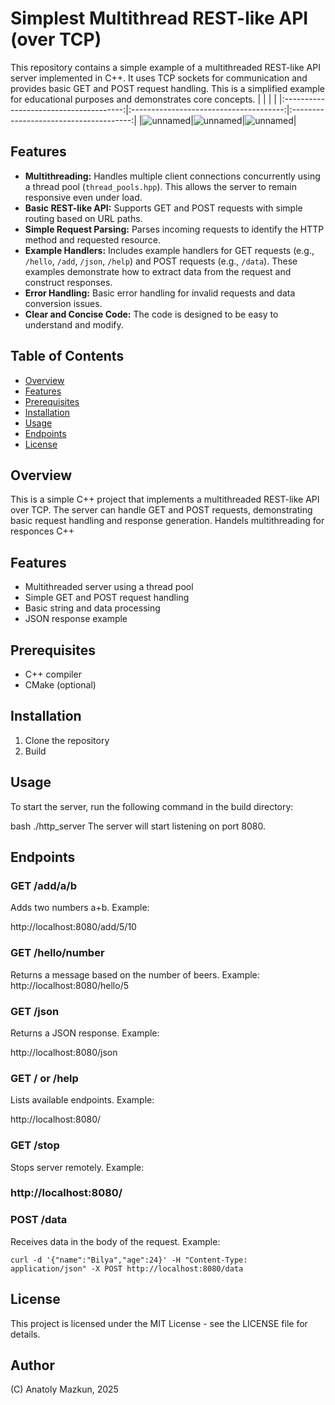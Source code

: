 # Simplest Multithread REST-like API (over TCP)
This repository contains a simple example of a multithreaded REST-like API server implemented in C++. It uses TCP sockets for communication and provides basic GET and POST request handling.  This is a simplified example for educational purposes and demonstrates core concepts.
|                                        |                                        |                                        |
|:--------------------------------------:|:--------------------------------------:|:--------------------------------------:|
|![unnamed](https://github.com/user-attachments/assets/e3fc0b85-0817-49c3-af4e-c4c1b11cfb75)|![unnamed](https://github.com/user-attachments/assets/e3fc0b85-0817-49c3-af4e-c4c1b11cfb75)|![unnamed](https://github.com/user-attachments/assets/e3fc0b85-0817-49c3-af4e-c4c1b11cfb75)|

## Features

* **Multithreading:** Handles multiple client connections concurrently using a thread pool (`thread_pools.hpp`).  This allows the server to remain responsive even under load.
* **Basic REST-like API:** Supports GET and POST requests with simple routing based on URL paths.
* **Simple Request Parsing:**  Parses incoming requests to identify the HTTP method and requested resource.
* **Example Handlers:** Includes example handlers for GET requests (e.g., `/hello`, `/add`, `/json`, `/help`) and POST requests (e.g., `/data`).  These examples demonstrate how to extract data from the request and construct responses.
* **Error Handling:** Basic error handling for invalid requests and data conversion issues.
* **Clear and Concise Code:** The code is designed to be easy to understand and modify.

## Table of Contents
- [Overview](#overview)
- [Features](#features)
- [Prerequisites](#prerequisites)
- [Installation](#installation)
- [Usage](#usage)
- [Endpoints](#endpoints)
- [License](#license)

## Overview

This is a simple C++ project that implements a multithreaded REST-like API over TCP. 
The server can handle GET and POST requests, demonstrating basic request handling and response generation.
Handels multithreading for responces
C++

## Features

- Multithreaded server using a thread pool
- Simple GET and POST request handling
- Basic string and data processing
- JSON response example

## Prerequisites
- C++ compiler
- CMake (optional)

## Installation
1. Clone the repository
2. Build

## Usage
To start the server, run the following command in the build directory:

bash
./http_server
The server will start listening on port 8080.

## Endpoints

### GET /add/a/b
Adds two numbers a+b. Example:

http://localhost:8080/add/5/10

### GET /hello/number
Returns a message based on the number of beers. Example:
http://localhost:8080/hello/5

### GET /json
Returns a JSON response. Example:

http://localhost:8080/json

### GET / or /help
Lists available endpoints. Example:

http://localhost:8080/

### GET /stop
Stops server remotely. Example:

### http://localhost:8080/

### POST /data
Receives data in the body of the request. Example:
```
curl -d '{"name":"Bilya","age":24}' -H "Content-Type: application/json" -X POST http://localhost:8080/data
```
## License
This project is licensed under the MIT License - see the LICENSE file for details.

## Author
(C) Anatoly Mazkun, 2025

